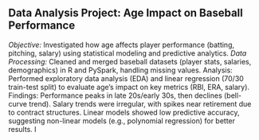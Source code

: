 ## Data Analysis Project: Age Impact on Baseball Performance

*Objective:* Investigated how age affects player performance (batting, pitching, salary) using statistical modeling and predictive analytics.
*Data Processing:* Cleaned and merged baseball datasets (player stats, salaries, demographics) in R and PySpark, handling missing values.
Analysis: Performed exploratory data analysis (EDA) and linear regression (70/30 train-test split) to evaluate age’s impact on key metrics (RBI, ERA, salary).
Findings:
Performance peaks in late 20s/early 30s, then declines (bell-curve trend).
Salary trends were irregular, with spikes near retirement due to contract structures.
Linear models showed low predictive accuracy, suggesting non-linear models (e.g., polynomial regression) for better results.
I 
